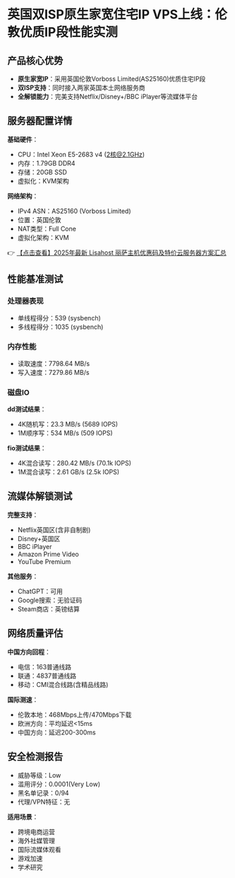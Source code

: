 # 英国双ISP原生家宽住宅IP VPS上线：伦敦优质IP段性能实测

## 产品核心优势
- **原生家宽IP**：采用英国伦敦Vorboss Limited(AS25160)优质住宅IP段
- **双ISP支持**：同时接入两家英国本土网络服务商
- **全解锁能力**：完美支持Netflix/Disney+/BBC iPlayer等流媒体平台

## 服务器配置详情
**基础硬件**：
- CPU：Intel Xeon E5-2683 v4 (2核@2.1GHz)
- 内存：1.79GB DDR4
- 存储：20GB SSD
- 虚拟化：KVM架构

**网络架构**：
- IPv4 ASN：AS25160 (Vorboss Limited)
- 位置：英国伦敦
- NAT类型：Full Cone
- 虚拟化架构：KVM

👉 [【点击查看】2025年最新 Lisahost 丽萨主机优惠码及特价云服务器方案汇总](https://bit.ly/lisazhuji)

## 性能基准测试
### 处理器表现
- 单线程得分：539 (sysbench)
- 多线程得分：1035 (sysbench)

### 内存性能
- 读取速度：7798.64 MB/s
- 写入速度：7279.86 MB/s

### 磁盘IO
**dd测试结果**：
- 4K随机写：23.3 MB/s (5689 IOPS)
- 1M顺序写：534 MB/s (509 IOPS)

**fio测试结果**：
- 4K混合读写：280.42 MB/s (70.1k IOPS)
- 1M混合读写：2.61 GB/s (2.5k IOPS)

## 流媒体解锁测试
**完整支持**：
- Netflix英国区(含非自制剧)
- Disney+英国区
- BBC iPlayer
- Amazon Prime Video
- YouTube Premium

**其他服务**：
- ChatGPT：可用
- Google搜索：无验证码
- Steam商店：英镑结算

## 网络质量评估
**中国方向回程**：
- 电信：163普通线路
- 联通：4837普通线路
- 移动：CMI混合线路(含精品线路)

**国际测速**：
- 伦敦本地：468Mbps上传/470Mbps下载
- 欧洲方向：平均延迟<15ms
- 中国方向：延迟200-300ms

## 安全检测报告
- 威胁等级：Low
- 滥用评分：0.0001(Very Low)
- 黑名单记录：0/94
- 代理/VPN特征：无

**适用场景**：
- 跨境电商运营
- 海外社媒管理
- 国际流媒体观看
- 游戏加速
- 学术研究